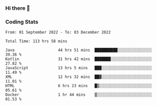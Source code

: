 ### Hi there 👋

<!--
**Girrafeec/girrafeec** is a ✨ _special_ ✨ repository because its `README.md` (this file) appears on your GitHub profile.

Here are some ideas to get you started:

- 🔭 I’m currently working on ...
- 🌱 I’m currently learning ...
- 👯 I’m looking to collaborate on ...
- 🤔 I’m looking for help with ...
- 💬 Ask me about ...
- 📫 How to reach me: ...
- 😄 Pronouns: ...
- ⚡ Fun fact: ...
-->

### Coding Stats
<!--START_SECTION:waka-->

```text
From: 01 September 2022 - To: 03 December 2022

Total Time: 113 hrs 58 mins

Java                   44 hrs 51 mins  ██████████░░░░░░░░░░░░░░░   39.36 %
Kotlin                 31 hrs 42 mins  ███████░░░░░░░░░░░░░░░░░░   27.82 %
JavaScript             13 hrs 5 mins   ███░░░░░░░░░░░░░░░░░░░░░░   11.49 %
XML                    12 hrs 32 mins  ██▓░░░░░░░░░░░░░░░░░░░░░░   11.01 %
HTML                   6 hrs 23 mins   █▒░░░░░░░░░░░░░░░░░░░░░░░   05.61 %
Docker                 1 hr 44 mins    ▒░░░░░░░░░░░░░░░░░░░░░░░░   01.53 %
```

<!--END_SECTION:waka-->
